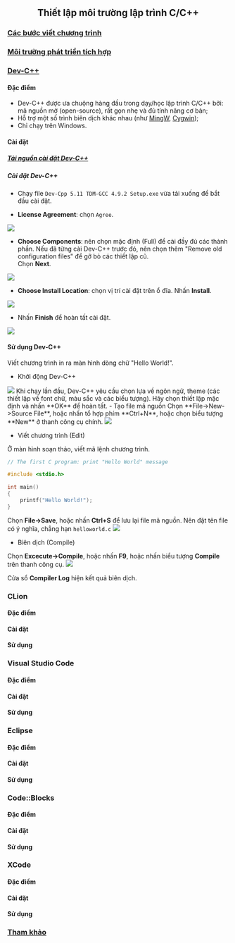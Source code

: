 <h2 align="center"> 
Thiết lập môi trường lập trình C/C++
</h2>

### [Các bước viết chương trình](#programmingsteps)
### [Môi trường phát triển tích hợp](#ides)

### [Dev-C++](https://www.bloodshed.net/)
#### Đặc điểm
- Dev-C++ được ưa chuộng hàng đầu trong dạy/học lập trình C/C++ bởi: mã nguồn mở (open-source), rất gọn nhẹ và đủ tính năng cơ bản;
- Hỗ trợ một số trình biên dịch khác nhau (như [MingW](https://www.mingw-w64.org/), [Cygwin](http://cygwin.com/));
- Chỉ chạy trên Windows.
#### Cài đặt
##### [Tải nguồn cài đặt Dev-C++](https://sourceforge.net/projects/orwelldevcpp/files/latest/download)
##### Cài đặt Dev-C++
- Chạy file `Dev-Cpp 5.11 TDM-GCC 4.9.2 Setup.exe` vừa tải xuống để bắt đầu cài đặt.

- **License Agreement**: chọn `Agree`.
<img src="figs/devcpp-install-01.PNG">

- **Choose Components**: nên chọn mặc định (Full) để cài đầy đủ các thành phần. Nếu đã từng cài Dev-C++ trước đó, nên chọn thêm "Remove old configuration files" để gỡ bỏ các thiết lập cũ.<br>
Chọn **Next**.
<img src="figs/devcpp-install-02.PNG">

- **Choose Install Location**: chọn vị trí cài đặt trên ổ đĩa. 
Nhấn **Install**.
<img src="figs/devcpp-install-03.PNG">

- Nhấn **Finish** để hoàn tất cài đặt.
<img src="figs/devcpp-install-04.PNG">

#### Sử dụng Dev-C++
Viết chương trình in ra màn hình dòng chữ "Hello World!".
- Khởi động Dev-C++
<img src="figs/devcpp-install-05.PNG">
Khi chạy lần đầu, Dev-C++ yêu cầu chọn lựa về ngôn ngữ, theme (các thiết lập về font chữ, màu sắc và các biểu tượng). Hãy chọn thiết lập mặc định và nhấn **OK** để hoàn tất.
- Tạo file mã nguồn 
Chọn **File->New->Source File**, hoặc nhấn tổ hợp phím **Ctrl+N**, hoặc chọn biểu tượng **New** ở thanh công cụ chính.

<img src="figs/devcpp-install-06.PNG">

- Viết chương trình (Edit)

Ở màn hình soạn thảo, viết mã lệnh chương trình.
```c
// The first C program: print "Hello World" message

#include <stdio.h>

int main()
{
	printf("Hello World!");
}
```
Chọn **File->Save**, hoặc nhấn **Ctrl+S** để lưu lại file mã nguồn. Nên đặt tên file có ý nghĩa, chẳng hạn `helloworld.c`
<img src="figs/devcpp-install-08.PNG">

- Biên dịch (Compile)

Chọn **Excecute->Compile**, hoặc nhấn **F9**, hoặc nhấn biểu tượng **Compile** trên thanh công cụ.
<img src="figs/devcpp-install-09.PNG">

Cửa sổ **Compiler Log** hiện kết quả biên dịch.


### CLion
#### Đặc điểm
#### Cài đặt
#### Sử dụng

### Visual Studio Code
#### Đặc điểm
#### Cài đặt
#### Sử dụng

### Eclipse
#### Đặc điểm
#### Cài đặt
#### Sử dụng

### Code::Blocks
#### Đặc điểm
#### Cài đặt
#### Sử dụng

### XCode
#### Đặc điểm
#### Cài đặt
#### Sử dụng


### [Tham khảo](References.md)
